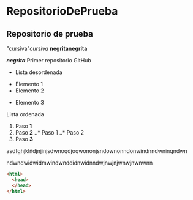 # RepositorioDePrueba
## Repositorio de prueba
"cursiva"_cursiva_
**negrita**__negrita__

**_negrita_**
Primer repositorio GitHub

* Lista desordenada
+ Elemento 1
+ Elemento 2
* Elemento 3

Lista ordenada
1. Paso **1**
2. Paso **2**
..* Paso 1
..* Paso 2
4. Paso **3**

asdfghjklñdjnjinjsdwnoqdjoqwononjsndownonndonwindnndwninqndwn

ndwndwidwidmwindwnddidnwidnndwjnwjnjwnwjnwnwnn

```html
<html>
  <head>
  </head>
</html>
